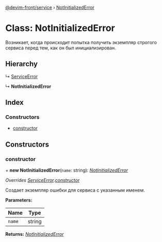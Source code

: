 [@devim-front/service](../README.md) › [NotInitializedError](notinitializederror.md)

# Class: NotInitializedError

Возникает, когда происходит попытка получить экземпляр строгого сервиса
перед тем, как он был инициализирован.

## Hierarchy

  ↳ [ServiceError](serviceerror.md)

  ↳ **NotInitializedError**

## Index

### Constructors

* [constructor](notinitializederror.md#markdown-header-constructor)

## Constructors

### <a id="markdown-header-constructor" name="markdown-header-constructor"></a>  constructor

\+ **new NotInitializedError**(`name`: string): *[NotInitializedError](notinitializederror.md)*

*Overrides [ServiceError](serviceerror.md).[constructor](serviceerror.md#markdown-header-constructor)*

Создает экземпляр ошибки для сервиса с указанным именем.

**Parameters:**

Name | Type |
------ | ------ |
`name` | string |

**Returns:** *[NotInitializedError](notinitializederror.md)*
